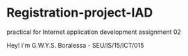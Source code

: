 # Registration-project-IAD
practical for Internet application development assignment 02

Hey! i'm G.W.Y.S. Boralessa - SEU/IS/15/ICT/015
